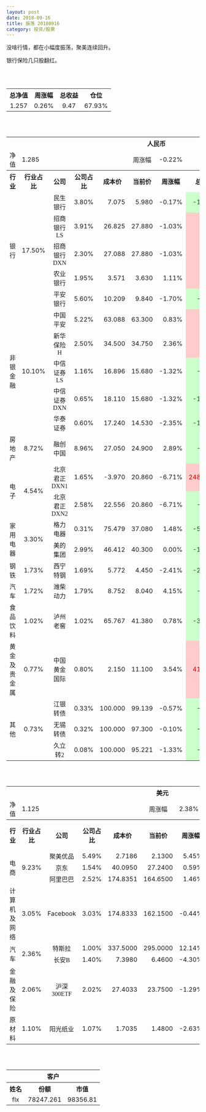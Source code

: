 ```yaml
---
layout: post
date: 2018-09-16
title: 振荡 20180916
category: 投资/股票
---
```


没啥行情，都在小幅度振荡，聚美连续回升。

银行保险几只股翻红。

<br/>
<br/>

<table cellspacing="0" border="0">
	<tr>
		<th height="22" align="center"><font face="Noto Sans CJK SC Regular">总净值</font></th>
		<th align="center"><font face="Noto Sans CJK SC Regular">周涨幅</font></th>
		<th align="center"><font face="Noto Sans CJK SC Regular">总收益</font></th>
		<th align="center"><font face="Noto Sans CJK SC Regular">仓位</font></th>
	</tr>
	<tr>
		<td height="17" align="center" sdval="1.257" sdnum="1033;0;0.000">1.257</td>
		<td align="center" sdval="0.0026" sdnum="1033;0;0.00%">0.26%</td>
		<td align="center" sdval="9.47" sdnum="1033;0;0.00">9.47</td>
		<td align="center" sdval="0.6793" sdnum="1033;0;0.00%">67.93%</td>
	</tr>
</table>
<br />
<br />
<table>
	<tr>
		<th colspan="11"  height="21" align="center" valign="middle"><font face="Noto Sans CJK SC Regular">人民币</font></th>
		</tr>
	<tr>
		<td height="17" align="center"><font face="Noto Sans CJK SC Regular">净值</font></td>
		<td colspan="4"  align="left" valign="middle" sdval="1.285" sdnum="1033;">1.285</td>
		<td align="center"><font face="Noto Sans CJK SC Regular">周涨幅</font></td>
		<td colspan="5"  align="left" valign="middle" sdval="-0.0022" sdnum="1033;0;0.00%">-0.22%</td>
		</tr>
	<tr>
		<th height="22" align="center" valign="middle"><font face="Noto Sans CJK SC Regular">行业</font></th>
		<th align="center" valign="middle"><font face="Noto Sans CJK SC Regular">行业占比</font></th>
		<th align="center"><font face="Noto Sans CJK SC Regular">公司</font></th>
		<th align="center"><font face="Noto Sans CJK SC Regular">公司占比</font></th>
		<th align="center"><font face="Noto Sans CJK SC Regular">成本价</font></th>
		<th align="center"><font face="Noto Sans CJK SC Regular">当前价</font></th>
		<th align="center"><font face="Noto Sans CJK SC Regular">周涨幅</font></th>
		<th align="center"><font face="Noto Sans CJK SC Regular">总涨幅</font></th>
		<th align="left"><font face="Noto Sans CJK SC Regular">下一阶梯</font></th>
		<th align="left"><font face="Noto Sans CJK SC Regular">浮动止损价</font></th>
		<th align="center"><font face="Noto Sans CJK SC Regular">止损价</font></th>
	</tr>
	<tr>
		<td rowspan="5"  height="93" align="center" valign="middle"><font face="Noto Sans CJK SC Regular">银行</font></td>
		<td rowspan="5"  align="center" valign="middle" sdval="0.175" sdnum="1033;0;0.00%">17.50%</td>
		<td align="center"><font face="Noto Sans CJK SC Regular">民生银行</font></td>
		<td align="right" sdval="0.038" sdnum="1033;0;0.00%">3.80%</td>
		<td align="right" sdval="7.075" sdnum="1033;0;0.000">7.075</td>
		<td align="right" sdval="5.98" sdnum="1033;0;0.000">5.980</td>
		<td align="right" sdval="-0.0017" sdnum="1033;0;0.00%">-0.17%</td>
		<td align="right" bgcolor="#CCFFCC" sdval="-0.156170318021201" sdnum="1033;0;0.00%"><font color="#006600">-15.62%</font></td>
		<td align="right" sdval="8.84375" sdnum="1033;0;0.000">8.844</td>
		<td align="right" sdval="0" sdnum="1033;0;0.000">0.000</td>
		<td align="right" sdval="0" sdnum="1033;0;0.000">0.000</td>
	</tr>
	<tr>
		<td align="center"><font face="Noto Sans CJK SC Regular">招商银行LS</font></td>
		<td align="right" sdval="0.0391" sdnum="1033;0;0.00%">3.91%</td>
		<td align="right" sdval="26.825" sdnum="1033;0;0.000">26.825</td>
		<td align="right" sdval="27.88" sdnum="1033;0;0.000">27.880</td>
		<td align="right" sdval="-0.0103" sdnum="1033;0;0.00%">-1.03%</td>
		<td align="right" bgcolor="#FFCCCC" sdval="0.0379289841565702" sdnum="1033;0;0.00%"><font color="#CC0000">3.79%</font></td>
		<td align="right" sdval="33.53125" sdnum="1033;0;0.000">33.531</td>
		<td align="right" sdval="0" sdnum="1033;0;0.000">0.000</td>
		<td align="right" sdval="0" sdnum="1033;0;0.000">0.000</td>
	</tr>
	<tr>
		<td align="center"><font face="Noto Sans CJK SC Regular">招商银行DXN</font></td>
		<td align="right" sdval="0.023" sdnum="1033;0;0.00%">2.30%</td>
		<td align="right" sdval="27.088" sdnum="1033;0;0.000">27.088</td>
		<td align="right" sdval="27.88" sdnum="1033;0;0.000">27.880</td>
		<td align="right" sdval="-0.0103" sdnum="1033;0;0.00%">-1.03%</td>
		<td align="right" bgcolor="#FFCCCC" sdval="0.0278380389840518" sdnum="1033;0;0.00%"><font color="#CC0000">2.78%</font></td>
		<td align="right" sdval="33.86" sdnum="1033;0;0.000">33.860</td>
		<td align="right" sdval="0" sdnum="1033;0;0.000">0.000</td>
		<td align="right" sdval="0" sdnum="1033;0;0.000">0.000</td>
	</tr>
	<tr>
		<td align="center"><font face="Noto Sans CJK SC Regular">农业银行</font></td>
		<td align="right" sdval="0.0195" sdnum="1033;0;0.00%">1.95%</td>
		<td align="right" sdval="3.571" sdnum="1033;0;0.000">3.571</td>
		<td align="right" sdval="3.63" sdnum="1033;0;0.000">3.630</td>
		<td align="right" sdval="0.0111" sdnum="1033;0;0.00%">1.11%</td>
		<td align="right" bgcolor="#FFCCCC" sdval="0.0151219826379163" sdnum="1033;0;0.00%"><font color="#CC0000">1.51%</font></td>
		<td align="right" sdval="4.46375" sdnum="1033;0;0.000">4.464</td>
		<td align="right" sdval="0" sdnum="1033;0;0.000">0.000</td>
		<td align="right" sdval="0" sdnum="1033;0;0.000">0.000</td>
	</tr>
	<tr>
		<td align="center"><font face="Noto Sans CJK SC Regular">平安银行</font></td>
		<td align="right" sdval="0.056" sdnum="1033;0;0.00%">5.60%</td>
		<td align="right" sdval="10.209" sdnum="1033;0;0.000">10.209</td>
		<td align="right" sdval="9.84" sdnum="1033;0;0.000">9.840</td>
		<td align="right" sdval="-0.017" sdnum="1033;0;0.00%">-1.70%</td>
		<td align="right" bgcolor="#CCFFCC" sdval="-0.0375445783132531" sdnum="1033;0;0.00%"><font color="#006600">-3.75%</font></td>
		<td align="right" sdval="12.76125" sdnum="1033;0;0.000">12.761</td>
		<td align="right" sdval="0" sdnum="1033;0;0.000">0.000</td>
		<td align="right" sdval="0" sdnum="1033;0;0.000">0.000</td>
	</tr>
	<tr>
		<td rowspan="5"  height="87" align="center" valign="middle"><font face="Noto Sans CJK SC Regular">非银金融</font></td>
		<td rowspan="5"  align="center" valign="middle" sdval="0.101" sdnum="1033;0;0.00%">10.10%</td>
		<td align="center"><font face="Noto Sans CJK SC Regular">中国平安</font></td>
		<td align="right" sdval="0.0522" sdnum="1033;0;0.00%">5.22%</td>
		<td align="right" sdval="63.088" sdnum="1033;0;0.000">63.088</td>
		<td align="right" sdval="63.3" sdnum="1033;0;0.000">63.300</td>
		<td align="right" sdval="0.0083" sdnum="1033;0;0.00%">0.83%</td>
		<td align="right" bgcolor="#FFCCCC" sdval="0.00196038549327904" sdnum="1033;0;0.00%"><font color="#CC0000">0.20%</font></td>
		<td align="right" sdval="78.86" sdnum="1033;0;0.000">78.860</td>
		<td align="right" sdval="0" sdnum="1033;0;0.000">0.000</td>
		<td align="right" sdval="0" sdnum="1033;0;0.000">0.000</td>
	</tr>
	<tr>
		<td align="center"><font face="Noto Sans CJK SC Regular">新华保险H</font></td>
		<td align="right" sdval="0.025" sdnum="1033;0;0.00%">2.50%</td>
		<td align="right" sdval="34.5" sdnum="1033;0;0.000">34.500</td>
		<td align="right" sdval="34.75" sdnum="1033;0;0.000">34.750</td>
		<td align="right" sdval="0.0236" sdnum="1033;0;0.00%">2.36%</td>
		<td align="right" bgcolor="#FFCCCC" sdval="0.00584637681159417" sdnum="1033;0;0.00%"><font color="#CC0000">0.58%</font></td>
		<td align="right" sdval="43.125" sdnum="1033;0;0.000">43.125</td>
		<td align="right" sdval="0" sdnum="1033;0;0.000">0.000</td>
		<td align="right" sdval="0" sdnum="1033;0;0.000">0.000</td>
	</tr>
	<tr>
		<td align="center"><font face="Noto Sans CJK SC Regular">中信证券LS</font></td>
		<td align="right" sdval="0.0116" sdnum="1033;0;0.00%">1.16%</td>
		<td align="right" sdval="16.896" sdnum="1033;0;0.000">16.896</td>
		<td align="right" sdval="15.68" sdnum="1033;0;0.000">15.680</td>
		<td align="right" sdval="-0.0132" sdnum="1033;0;0.00%">-1.32%</td>
		<td align="right" bgcolor="#CCFFCC" sdval="-0.0733696969696971" sdnum="1033;0;0.00%"><font color="#006600">-7.34%</font></td>
		<td align="right" sdval="21.12" sdnum="1033;0;0.000">21.120</td>
		<td align="right" sdval="0" sdnum="1033;0;0.000">0.000</td>
		<td align="right" sdval="0" sdnum="1033;0;0.000">0.000</td>
	</tr>
	<tr>
		<td align="center"><font face="Noto Sans CJK SC Regular">中信证券DXN</font></td>
		<td align="right" sdval="0.0065" sdnum="1033;0;0.00%">0.65%</td>
		<td align="right" sdval="18.11" sdnum="1033;0;0.000">18.110</td>
		<td align="right" sdval="15.68" sdnum="1033;0;0.000">15.680</td>
		<td align="right" sdval="-0.0132" sdnum="1033;0;0.00%">-1.32%</td>
		<td align="right" bgcolor="#CCFFCC" sdval="-0.135580011043622" sdnum="1033;0;0.00%"><font color="#006600">-13.56%</font></td>
		<td align="right" sdval="22.6375" sdnum="1033;0;0.000">22.638</td>
		<td align="right" sdval="0" sdnum="1033;0;0.000">0.000</td>
		<td align="right" sdval="0" sdnum="1033;0;0.000">0.000</td>
	</tr>
	<tr>
		<td align="center"><font face="Noto Sans CJK SC Regular">华泰证券</font></td>
		<td align="right" sdval="0.006" sdnum="1033;0;0.00%">0.60%</td>
		<td align="right" sdval="17.24" sdnum="1033;0;0.000">17.240</td>
		<td align="right" sdval="14.53" sdnum="1033;0;0.000">14.530</td>
		<td align="right" sdval="-0.0235" sdnum="1033;0;0.00%">-2.35%</td>
		<td align="right" bgcolor="#CCFFCC" sdval="-0.158592575406033" sdnum="1033;0;0.00%"><font color="#006600">-15.86%</font></td>
		<td align="right" sdval="21.55" sdnum="1033;0;0.000">21.550</td>
		<td align="right" sdval="0" sdnum="1033;0;0.000">0.000</td>
		<td align="right" sdval="0" sdnum="1033;0;0.000">0.000</td>
	</tr>
	<tr>
		<td height="17" align="center" valign="middle"><font face="Noto Sans CJK SC Regular">房地产</font></td>
		<td align="center" valign="middle" sdval="0.0872" sdnum="1033;0;0.00%">8.72%</td>
		<td align="center"><font face="Noto Sans CJK SC Regular">融创中国</font></td>
		<td align="right" sdval="0.0896" sdnum="1033;0;0.00%">8.96%</td>
		<td align="right" sdval="27.05" sdnum="1033;0;0.000">27.050</td>
		<td align="right" sdval="24.9" sdnum="1033;0;0.000">24.900</td>
		<td align="right" sdval="0.0289" sdnum="1033;0;0.00%">2.89%</td>
		<td align="right" bgcolor="#CCFFCC" sdval="-0.080882439926063" sdnum="1033;0;0.00%"><font color="#006600">-8.09%</font></td>
		<td align="right" sdval="33.8125" sdnum="1033;0;0.000">33.813</td>
		<td align="right" sdval="0" sdnum="1033;0;0.000">0.000</td>
		<td align="right" sdval="0" sdnum="1033;0;0.000">0.000</td>
	</tr>
	<tr>
		<td rowspan="2"  height="43" align="center" valign="middle"><font face="Noto Sans CJK SC Regular">电子</font></td>
		<td rowspan="2"  align="center" valign="middle" sdval="0.0454" sdnum="1033;0;0.00%">4.54%</td>
		<td align="center"><font face="Noto Sans CJK SC Regular">北京君正DXN1</font></td>
		<td align="right" sdval="0.0165" sdnum="1033;0;0.00%">1.65%</td>
		<td align="right" sdval="-3.97" sdnum="1033;0;0.000">-3.970</td>
		<td align="right" sdval="20.86" sdnum="1033;0;0.000">20.860</td>
		<td align="right" sdval="-0.0671" sdnum="1033;0;0.00%">-6.71%</td>
		<td align="right" bgcolor="#FFCCCC" sdval="24.83" sdnum="1033;0;0.00%"><font color="#CC0000">2483.00%</font></td>
		<td align="right" bgcolor="#CCFFCC" sdval="28.421709430404" sdnum="1033;0;0.000"><font color="#006600">28.422</font></td>
		<td align="right" bgcolor="#FFCCCC" sdval="20.9183781407773" sdnum="1033;0;0.000"><font color="#CC0000">20.918</font></td>
		<td align="right" sdval="0" sdnum="1033;0;0.000">0.000</td>
	</tr>
	<tr>
		<td align="center"><font face="Noto Sans CJK SC Regular">北京君正DXN2</font></td>
		<td align="right" sdval="0.0258" sdnum="1033;0;0.00%">2.58%</td>
		<td align="right" sdval="22.556" sdnum="1033;0;0.000">22.556</td>
		<td align="right" sdval="20.86" sdnum="1033;0;0.000">20.860</td>
		<td align="right" sdval="-0.0671" sdnum="1033;0;0.00%">-6.71%</td>
		<td align="right" bgcolor="#CCFFCC" sdval="-0.0765906366377018" sdnum="1033;0;0.00%"><font color="#006600">-7.66%</font></td>
		<td align="right" sdval="28.195" sdnum="1033;0;0.000">28.195</td>
		<td align="right" sdval="0" sdnum="1033;0;0.000">0.000</td>
		<td align="right" sdval="0" sdnum="1033;0;0.000">0.000</td>
	</tr>
	<tr>
		<td rowspan="2"  height="34" align="center" valign="middle"><font face="Noto Sans CJK SC Regular">家用电器</font></td>
		<td rowspan="2"  align="center" valign="middle" sdval="0.033" sdnum="1033;0;0.00%">3.30%</td>
		<td align="center"><font face="Noto Sans CJK SC Regular">格力电器</font></td>
		<td align="right" sdval="0.0031" sdnum="1033;0;0.00%">0.31%</td>
		<td align="right" sdval="75.479" sdnum="1033;0;0.000">75.479</td>
		<td align="right" sdval="37.08" sdnum="1033;0;0.000">37.080</td>
		<td align="right" sdval="0.0148" sdnum="1033;0;0.00%">1.48%</td>
		<td align="right" bgcolor="#CCFFCC" sdval="-0.510137529644007" sdnum="1033;0;0.00%"><font color="#006600">-51.01%</font></td>
		<td align="right" sdval="94.34875" sdnum="1033;0;0.000">94.349</td>
		<td align="right" sdval="0" sdnum="1033;0;0.000">0.000</td>
		<td align="right" sdval="0" sdnum="1033;0;0.000">0.000</td>
	</tr>
	<tr>
		<td align="center"><font face="Noto Sans CJK SC Regular">美的集团</font></td>
		<td align="right" sdval="0.0299" sdnum="1033;0;0.00%">2.99%</td>
		<td align="right" sdval="46.412" sdnum="1033;0;0.000">46.412</td>
		<td align="right" sdval="40.3" sdnum="1033;0;0.000">40.300</td>
		<td align="right" sdval="0" sdnum="1033;0;0.00%">0.00%</td>
		<td align="right" bgcolor="#CCFFCC" sdval="-0.133090080151685" sdnum="1033;0;0.00%"><font color="#006600">-13.31%</font></td>
		<td align="right" sdval="58.015" sdnum="1033;0;0.000">58.015</td>
		<td align="right" sdval="0" sdnum="1033;0;0.000">0.000</td>
		<td align="right" sdval="0" sdnum="1033;0;0.000">0.000</td>
	</tr>
	<tr>
		<td height="17" align="center"><font face="Noto Sans CJK SC Regular">钢铁</font></td>
		<td align="center" valign="middle" sdval="0.0173" sdnum="1033;0;0.00%">1.73%</td>
		<td align="center"><font face="Noto Sans CJK SC Regular">西宁特钢</font></td>
		<td align="right" sdval="0.0169" sdnum="1033;0;0.00%">1.69%</td>
		<td align="right" sdval="5.772" sdnum="1033;0;0.000">5.772</td>
		<td align="right" sdval="4.45" sdnum="1033;0;0.000">4.450</td>
		<td align="right" sdval="-0.0241" sdnum="1033;0;0.00%">-2.41%</td>
		<td align="right" bgcolor="#CCFFCC" sdval="-0.230436729036729" sdnum="1033;0;0.00%"><font color="#006600">-23.04%</font></td>
		<td align="right" sdval="7.215" sdnum="1033;0;0.000">7.215</td>
		<td align="right" sdval="0" sdnum="1033;0;0.000">0.000</td>
		<td align="right" sdval="0" sdnum="1033;0;0.000">0.000</td>
	</tr>
	<tr>
		<td height="17" align="center" valign="middle"><font face="Noto Sans CJK SC Regular">汽车</font></td>
		<td align="center" valign="middle" sdval="0.0172" sdnum="1033;0;0.00%">1.72%</td>
		<td align="center"><font face="Noto Sans CJK SC Regular">潍柴动力</font></td>
		<td align="right" sdval="0.0179" sdnum="1033;0;0.00%">1.79%</td>
		<td align="right" sdval="8.752" sdnum="1033;0;0.000">8.752</td>
		<td align="right" sdval="8.04" sdnum="1033;0;0.000">8.040</td>
		<td align="right" sdval="0.0415" sdnum="1033;0;0.00%">4.15%</td>
		<td align="right" bgcolor="#CCFFCC" sdval="-0.0827528336380259" sdnum="1033;0;0.00%"><font color="#006600">-8.28%</font></td>
		<td align="right" sdval="10.94" sdnum="1033;0;0.000">10.940</td>
		<td align="right" sdval="0" sdnum="1033;0;0.000">0.000</td>
		<td align="right" sdval="0" sdnum="1033;0;0.000">0.000</td>
	</tr>
	<tr>
		<td height="17" align="center"><font face="Noto Sans CJK SC Regular">食品饮料</font></td>
		<td align="center" valign="middle" sdval="0.0102" sdnum="1033;0;0.00%">1.02%</td>
		<td align="center"><font face="Noto Sans CJK SC Regular">泸州老窖</font></td>
		<td align="right" sdval="0.0102" sdnum="1033;0;0.00%">1.02%</td>
		<td align="right" sdval="65.767" sdnum="1033;0;0.000">65.767</td>
		<td align="right" sdval="41.38" sdnum="1033;0;0.000">41.380</td>
		<td align="right" sdval="0.0078" sdnum="1033;0;0.00%">0.78%</td>
		<td align="right" bgcolor="#CCFFCC" sdval="-0.372209068377758" sdnum="1033;0;0.00%"><font color="#006600">-37.22%</font></td>
		<td align="right" sdval="82.20875" sdnum="1033;0;0.000">82.209</td>
		<td align="right" sdval="0" sdnum="1033;0;0.000">0.000</td>
		<td align="right" sdval="0" sdnum="1033;0;0.000">0.000</td>
	</tr>
	<tr>
		<td height="17" align="center"><font face="Noto Sans CJK SC Regular">黄金及贵金属</font></td>
		<td align="center" valign="middle" sdval="0.0077" sdnum="1033;0;0.00%">0.77%</td>
		<td align="center"><font face="Noto Sans CJK SC Regular">中国黄金国际</font></td>
		<td align="right" sdval="0.008" sdnum="1033;0;0.00%">0.80%</td>
		<td align="right" sdval="2.15" sdnum="1033;0;0.000">2.150</td>
		<td align="right" sdval="11.1" sdnum="1033;0;0.000">11.100</td>
		<td align="right" sdval="0.0354" sdnum="1033;0;0.00%">3.54%</td>
		<td align="right" bgcolor="#FFCCCC" sdval="4.16139069767442" sdnum="1033;0;0.00%"><font color="#CC0000">416.14%</font></td>
		<td align="right" bgcolor="#CCFFCC" sdval="12.814998626709" sdnum="1033;0;0.000"><font color="#006600">12.815</font></td>
		<td align="right" bgcolor="#FFCCCC" sdval="9.43183898925781" sdnum="1033;0;0.000"><font color="#CC0000">9.432</font></td>
		<td align="right" sdval="0" sdnum="1033;0;0.000">0.000</td>
	</tr>
	<tr>
		<td rowspan="3"  height="55" align="center" valign="middle"><font face="Noto Sans CJK SC Regular">其他</font></td>
		<td rowspan="3"  align="center" valign="middle" sdval="0.0073" sdnum="1033;0;0.00%">0.73%</td>
		<td align="center"><font face="Noto Sans CJK SC Regular"> 江银转债</font></td>
		<td align="right" sdval="0.0033" sdnum="1033;0;0.00%">0.33%</td>
		<td align="right" sdval="100" sdnum="1033;0;0.000">100.000</td>
		<td align="right" sdval="99.139" sdnum="1033;0;0.000">99.139</td>
		<td align="right" sdval="-0.0057" sdnum="1033;0;0.00%">-0.57%</td>
		<td align="right" bgcolor="#CCFFCC" sdval="-0.0100100000000001" sdnum="1033;0;0.00%"><font color="#006600">-1.00%</font></td>
		<td align="right" sdval="125" sdnum="1033;0;0.000">125.000</td>
		<td align="right" sdval="0" sdnum="1033;0;0.000">0.000</td>
		<td align="right" sdval="0" sdnum="1033;0;0.000">0.000</td>
	</tr>
	<tr>
		<td align="center"><font face="Noto Sans CJK SC Regular">无锡转债</font></td>
		<td align="right" sdval="0.0032" sdnum="1033;0;0.00%">0.32%</td>
		<td align="right" sdval="100" sdnum="1033;0;0.000">100.000</td>
		<td align="right" sdval="97.3" sdnum="1033;0;0.000">97.300</td>
		<td align="right" sdval="-0.001" sdnum="1033;0;0.00%">-0.10%</td>
		<td align="right" bgcolor="#CCFFCC" sdval="-0.0284000000000001" sdnum="1033;0;0.00%"><font color="#006600">-2.84%</font></td>
		<td align="right" sdval="125" sdnum="1033;0;0.000">125.000</td>
		<td align="right" sdval="0" sdnum="1033;0;0.000">0.000</td>
		<td align="right" sdval="0" sdnum="1033;0;0.000">0.000</td>
	</tr>
	<tr>
		<td align="center"><font face="Noto Sans CJK SC Regular">久立转2</font></td>
		<td align="right" sdval="0.0008" sdnum="1033;0;0.00%">0.08%</td>
		<td align="right" sdval="100" sdnum="1033;0;0.000">100.000</td>
		<td align="right" sdval="95.221" sdnum="1033;0;0.000">95.221</td>
		<td align="right" sdval="-0.0133" sdnum="1033;0;0.00%">-1.33%</td>
		<td align="right" bgcolor="#CCFFCC" sdval="-0.0491900000000001" sdnum="1033;0;0.00%"><font color="#006600">-4.92%</font></td>
		<td align="right" sdval="125" sdnum="1033;0;0.000">125.000</td>
		<td align="right" sdval="0" sdnum="1033;0;0.000">0.000</td>
		<td align="right" sdval="0" sdnum="1033;0;0.000">0.000</td>
	</tr>
</table>
<br />
<br />
<table>
	<tr>
		<th colspan="11"  height="21" align="center" valign="middle"><font face="Noto Sans CJK SC Regular">美元</font></th>
		</tr>
	<tr>
		<td height="17" align="center"><font face="Noto Sans CJK SC Regular">净值</font></td>
		<td colspan="4"  align="left" valign="middle" sdval="1.125" sdnum="1033;">1.125</td>
		<td align="center"><font face="Noto Sans CJK SC Regular">周涨幅</font></td>
		<td colspan="5"  align="left" valign="middle" sdval="0.0238" sdnum="1033;0;0.00%">2.38%</td>
		</tr>
	<tr>
		<th height="21" align="center" valign="middle"><font face="Noto Sans CJK SC Regular">行业</font></th>
		<th align="center" valign="middle"><font face="Noto Sans CJK SC Regular">行业占比</font></th>
		<th align="center"><font face="Noto Sans CJK SC Regular">公司</font></th>
		<th align="center"><font face="Noto Sans CJK SC Regular">公司占比</font></th>
		<th align="center"><font face="Noto Sans CJK SC Regular">成本价</font></th>
		<th align="center"><font face="Noto Sans CJK SC Regular">当前价</font></th>
		<th align="center"><font face="Noto Sans CJK SC Regular">周涨幅</font></th>
		<th align="center"><font face="Noto Sans CJK SC Regular">总涨幅</font></th>
		<th align="left"><font face="Noto Sans CJK SC Regular">下一阶梯</font></th>
		<th align="left"><font face="Noto Sans CJK SC Regular">浮动止损价</font></th>
		<th align="center"><font face="Noto Sans CJK SC Regular">止损价</font></th>
	</tr>
	<tr>
		<td rowspan="3"  height="51" align="center" valign="middle"><font face="Noto Sans CJK SC Regular">电商</font></td>
		<td rowspan="3"  align="center" valign="middle" sdval="0.0923" sdnum="1033;0;0.00%">9.23%</td>
		<td align="center" sdnum="1033;0;0.00%"><font face="Noto Sans CJK SC Regular">聚美优品</font></td>
		<td align="right" sdval="0.0549" sdnum="1033;0;0.00%">5.49%</td>
		<td align="right" sdval="2.7186" sdnum="1033;0;0.0000">2.7186</td>
		<td align="right" sdval="2.13" sdnum="1033;0;0.0000">2.1300</td>
		<td align="right" sdval="0.0545" sdnum="1033;0;0.00%">5.45%</td>
		<td align="right" bgcolor="#CCFFCC" sdval="-0.217908497020525" sdnum="1033;0;0.00%"><font color="#006600">-21.79%</font></td>
		<td align="right" sdval="3.39825" sdnum="1033;0;0.000">3.398</td>
		<td align="right" sdval="0" sdnum="1033;0;0.000">0.000</td>
		<td align="right" sdval="0" sdnum="1033;0;0.000">0.000</td>
	</tr>
	<tr>
		<td align="center" sdnum="1033;0;0.00%"><font face="Noto Sans CJK SC Regular">京东</font></td>
		<td align="right" sdval="0.0154" sdnum="1033;0;0.00%">1.54%</td>
		<td align="right" sdval="40.095" sdnum="1033;0;0.0000">40.0950</td>
		<td align="right" sdval="27.24" sdnum="1033;0;0.0000">27.2400</td>
		<td align="right" sdval="0.0059" sdnum="1033;0;0.00%">0.59%</td>
		<td align="right" bgcolor="#CCFFCC" sdval="-0.322013542835765" sdnum="1033;0;0.00%"><font color="#006600">-32.20%</font></td>
		<td align="right" sdval="50.11875" sdnum="1033;0;0.000">50.119</td>
		<td align="right" sdval="0" sdnum="1033;0;0.000">0.000</td>
		<td align="right" sdval="0" sdnum="1033;0;0.000">0.000</td>
	</tr>
	<tr>
		<td align="center" sdnum="1033;0;0.00%"><font face="Noto Sans CJK SC Regular">阿里巴巴</font></td>
		<td align="right" sdval="0.0252" sdnum="1033;0;0.00%">2.52%</td>
		<td align="right" sdval="174.8351" sdnum="1033;0;0.0000">174.8351</td>
		<td align="right" sdval="164.65" sdnum="1033;0;0.0000">164.6500</td>
		<td align="right" sdval="0.0146" sdnum="1033;0;0.00%">1.46%</td>
		<td align="right" bgcolor="#CCFFCC" sdval="-0.059655464720757" sdnum="1033;0;0.00%"><font color="#006600">-5.97%</font></td>
		<td align="right" sdval="218.543875" sdnum="1033;0;0.000">218.544</td>
		<td align="right" sdval="0" sdnum="1033;0;0.000">0.000</td>
		<td align="right" sdval="0" sdnum="1033;0;0.000">0.000</td>
	</tr>
	<tr>
		<td height="17" align="center"><font face="Noto Sans CJK SC Regular">计算机及网络</font></td>
		<td align="center" sdval="0.0305" sdnum="1033;0;0.00%">3.05%</td>
		<td align="center" sdnum="1033;0;0.00%">Facebook</td>
		<td align="right" sdval="0.0303" sdnum="1033;0;0.00%">3.03%</td>
		<td align="right" sdval="174.8333" sdnum="1033;0;0.0000">174.8333</td>
		<td align="right" sdval="162.15" sdnum="1033;0;0.0000">162.1500</td>
		<td align="right" sdval="-0.0044" sdnum="1033;0;0.00%">-0.44%</td>
		<td align="right" bgcolor="#CCFFCC" sdval="-0.0739451043937283" sdnum="1033;0;0.00%"><font color="#006600">-7.39%</font></td>
		<td align="right" sdval="218.541625" sdnum="1033;0;0.000">218.542</td>
		<td align="right" sdval="0" sdnum="1033;0;0.000">0.000</td>
		<td align="right" sdval="0" sdnum="1033;0;0.000">0.000</td>
	</tr>
	<tr>
		<td rowspan="2"  height="38" align="center" valign="middle"><font face="Noto Sans CJK SC Regular">汽车</font></td>
		<td rowspan="2"  align="center" valign="middle" sdval="0.0236" sdnum="1033;0;0.00%">2.36%</td>
		<td align="center" sdnum="1033;0;0.00%"><font face="Noto Sans CJK SC Regular">特斯拉</font></td>
		<td align="right" sdval="0.01" sdnum="1033;0;0.00%">1.00%</td>
		<td align="right" sdval="337.5" sdnum="1033;0;0.0000">337.5000</td>
		<td align="right" sdval="295" sdnum="1033;0;0.0000">295.0000</td>
		<td align="right" sdval="0.1214" sdnum="1033;0;0.00%">12.14%</td>
		<td align="right" bgcolor="#CCFFCC" sdval="-0.127325925925926" sdnum="1033;0;0.00%"><font color="#006600">-12.73%</font></td>
		<td align="right" sdval="421.875" sdnum="1033;0;0.000">421.875</td>
		<td align="right" sdval="0" sdnum="1033;0;0.000">0.000</td>
		<td align="right" sdval="0" sdnum="1033;0;0.000">0.000</td>
	</tr>
	<tr>
		<td align="center" sdnum="1033;0;0.00%"><font face="Noto Sans CJK SC Regular">长安B</font></td>
		<td align="right" sdval="0.014" sdnum="1033;0;0.00%">1.40%</td>
		<td align="right" sdval="7.398" sdnum="1033;0;0.0000">7.3980</td>
		<td align="right" sdval="6.46" sdnum="1033;0;0.0000">6.4600</td>
		<td align="right" sdval="-0.043" sdnum="1033;0;0.00%">-4.30%</td>
		<td align="right" bgcolor="#CCFFCC" sdval="-0.128191024601244" sdnum="1033;0;0.00%"><font color="#006600">-12.82%</font></td>
		<td align="right" sdval="9.2475" sdnum="1033;0;0.000">9.248</td>
		<td align="right" sdval="0" sdnum="1033;0;0.000">0.000</td>
		<td align="right" sdval="0" sdnum="1033;0;0.000">0.000</td>
	</tr>
	<tr>
		<td height="21" align="center"><font face="Noto Sans CJK SC Regular"> 金融及保险</font></td>
		<td align="center" sdval="0.0206" sdnum="1033;0;0.00%">2.06%</td>
		<td align="center" sdnum="1033;0;0.00%"><font face="Noto Sans CJK SC Regular">沪深300ETF</font></td>
		<td align="right" sdval="0.0202" sdnum="1033;0;0.00%">2.02%</td>
		<td align="right" sdval="27.4033" sdnum="1033;0;0.0000">27.4033</td>
		<td align="right" sdval="23.75" sdnum="1033;0;0.0000">23.7500</td>
		<td align="right" sdval="-0.0129" sdnum="1033;0;0.00%">-1.29%</td>
		<td align="right" bgcolor="#CCFFCC" sdval="-0.134716060474469" sdnum="1033;0;0.00%"><font color="#006600">-13.47%</font></td>
		<td align="right" sdval="34.254125" sdnum="1033;0;0.000">34.254</td>
		<td align="right" sdval="0" sdnum="1033;0;0.000">0.000</td>
		<td align="right" sdval="0" sdnum="1033;0;0.000">0.000</td>
	</tr>
	<tr>
		<td height="17" align="center"><font face="Noto Sans CJK SC Regular">原材料</font></td>
		<td align="center" sdval="0.011" sdnum="1033;0;0.00%">1.10%</td>
		<td align="center" sdnum="1033;0;0.00%"><font face="Noto Sans CJK SC Regular">阳光纸业</font></td>
		<td align="right" sdval="0.0107" sdnum="1033;0;0.00%">1.07%</td>
		<td align="right" sdval="1.7035" sdnum="1033;0;0.0000">1.7035</td>
		<td align="right" sdval="1.48" sdnum="1033;0;0.0000">1.4800</td>
		<td align="right" sdval="-0.0263" sdnum="1033;0;0.00%">-2.63%</td>
		<td align="right" bgcolor="#CCFFCC" sdval="-0.132600469621368" sdnum="1033;0;0.00%"><font color="#006600">-13.26%</font></td>
		<td align="right" sdval="2.129375" sdnum="1033;0;0.000">2.129</td>
		<td align="right" sdval="0" sdnum="1033;0;0.000">0.000</td>
		<td align="right" sdval="0" sdnum="1033;0;0.000">0.000</td>
	</tr>
</table>
<br />
<br />
<table>
	<tr>
		<th colspan="11"  height="21" align="center" valign="middle"><font face="Noto Sans CJK SC Regular">客户</font></th>
		</tr>
	<tr>
		<th height="21" align="center"><font face="Noto Sans CJK SC Regular">姓名</font></th>
		<th align="center"><font face="Noto Sans CJK SC Regular">份额</font></th>
		<th align="center"><font face="Noto Sans CJK SC Regular">市值</font></th>
	</tr>
	<tr>
		<td height="17" align="center">flx</td>
		<td align="center" sdval="78247.261" sdnum="1033;">78247.261</td>
		<td align="center" sdval="98356.807077" sdnum="1033;0;0.00">98356.81</td>
	</tr>
</table>
